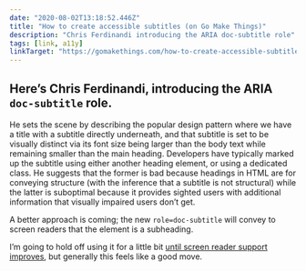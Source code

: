 ```yaml
---
date: "2020-08-02T13:18:52.446Z"
title: "How to create accessible subtitles (on Go Make Things)"
description: "Chris Ferdinandi introducing the ARIA doc-subtitle role"
tags: [link, a11y]
linkTarget: "https://gomakethings.com/how-to-create-accessible-subtitles/"
---
```

Here’s Chris Ferdinandi, introducing the ARIA <code>doc-subtitle</code> role.
---

He sets the scene by describing the popular design pattern where we have a title with a subtitle directly underneath, and that subtitle is set to be visually distinct via its font size being larger than the body text while remaining smaller than the main heading. Developers have typically marked up the subtitle using either another heading element, or using a dedicated class. He suggests that the former is bad because headings in HTML are for conveying structure (with the inference that a subtitle is not structural) while the latter is suboptimal because it provides sighted users with additional information that visually impaired users don’t get.

A better approach is coming; the new `role=doc-subtitle` will convey to screen readers that the element is a subheading.

I’m going to hold off using it for a little bit [until screen reader support improves](https://twitter.com/stevefaulkner/status/1286367526105026560), but generally this feels like a good move.
